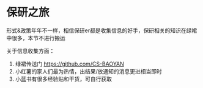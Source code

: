 # 保研之旅

形式&政策年年不一样，相信保研er都是收集信息的好手，保研相关的知识在绿裙中很多，本节不进行搬运

关于信息收集方面：
1. 绿裙传送门 https://github.com/CS-BAOYAN
2. 小红薯的家人们最为热情，出结果/放通知的消息更进相当即时
3. 小蓝书有很多经验贴和干货，可自行获取

